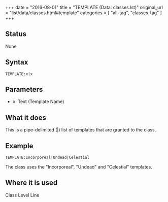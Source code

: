 +++
date = "2016-08-01"
title = "TEMPLATE (Data: classes.lst)"
original_url = "list/data/classes.html#template"
categories = [ "all-tag", "classes-tag" ]
+++

## Status

None

## Syntax

`TEMPLATE:x|x`

## Parameters

-   x: Text (Template Name)



What it does
------------

This is a pipe-delimited (|) list of templates that are granted to the
class.

Example
-------

`TEMPLATE:Incorporeal|Undead|Celestial`

The class uses the "Incorporeal", "Undead" and "Celestial" templates.

Where it is used
----------------

Class Level Line

